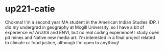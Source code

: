 # up221-catie
Chokma! I'm a second year MA student in the American Indian Studies IDP. I did my undergrad in geography at Mcgill University, so I have a bit of experience w/ ArcGIS and ENVI, but no real coding experience! I study open pit mines and Native new media art. I'm interested in a final project related to climate or food justice, although I'm open to anything!
